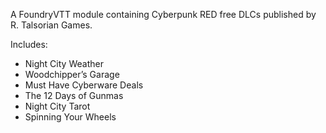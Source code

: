 A FoundryVTT module containing Cyberpunk RED free DLCs published by R. Talsorian Games.

Includes:
- Night City Weather
- Woodchipper’s Garage
- Must Have Cyberware Deals
- The 12 Days of Gunmas
- Night City Tarot
- Spinning Your Wheels

